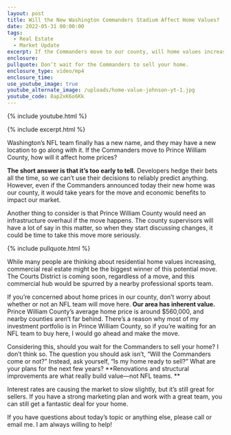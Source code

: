 ```yaml
---
layout: post
title: Will the New Washington Commanders Stadium Affect Home Values?
date: 2022-05-31 00:00:00
tags:
  - Real Estate
  - Market Update
excerpt: If the Commanders move to our county, will home values increase?
enclosure:
pullquote: Don’t wait for the Commanders to sell your home.
enclosure_type: video/mp4
enclosure_time:
use_youtube_image: true
youtube_alternate_image: /uploads/home-value-johnson-yt-1.jpg
youtube_code: 8ap2xK6o6Kk
---
```

{% include youtube.html %}

{% include excerpt.html %}

Washington’s NFL team finally has a new name, and they may have a new location to go along with it. If the Commanders move to Prince William County, how will it affect home prices?

**The short answer is that it’s too early to tell.** Developers hedge their bets all the time, so we can’t use their decisions to reliably predict anything. However, even if the Commanders announced today their new home was our county, it would take years for the move and economic benefits to impact our market.

Another thing to consider is that Prince William County would need an infrastructure overhaul if the move happens. The county supervisors will have a lot of say in this matter, so when they start discussing changes, it could be time to take this move more seriously.

{% include pullquote.html %}

While many people are thinking about residential home values increasing, commercial real estate might be the biggest winner of this potential move. The Courts District is coming soon, regardless of a move, and this commercial hub would be spurred by a nearby professional sports team.

If you’re concerned about home prices in our county, don’t worry about whether or not an NFL team will move here. **Our area has inherent value.** Prince William County’s average home price is around $560,000, and nearby counties aren’t far behind. There’s a reason why most of my investment portfolio is in Prince William County, so if you’re waiting for an NFL team to buy here, I would go ahead and make the move.

Considering this, should you wait for the Commanders to sell your home? I don’t think so. The question you should ask isn’t, “Will the Commanders come or not?” Instead, ask yourself, “Is my home ready to sell?” What are your plans for the next few years? \*\*Renovations and structural improvements are what really build value—not NFL teams. \*\*

Interest rates are causing the market to slow slightly, but it’s still great for sellers. If you have a strong marketing plan and work with a great team, you can still get a fantastic deal for your home.

If you have questions about today’s topic or anything else, please call or email me. I am always willing to help\!
